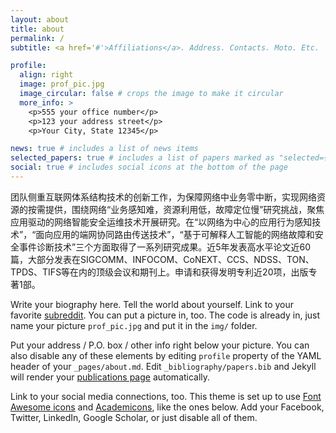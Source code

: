 ```yaml
---
layout: about
title: about
permalink: /
subtitle: <a href='#'>Affiliations</a>. Address. Contacts. Moto. Etc.

profile:
  align: right
  image: prof_pic.jpg
  image_circular: false # crops the image to make it circular
  more_info: >
    <p>555 your office number</p>
    <p>123 your address street</p>
    <p>Your City, State 12345</p>

news: true # includes a list of news items
selected_papers: true # includes a list of papers marked as "selected={true}"
social: true # includes social icons at the bottom of the page
---
```


团队侧重互联网体系结构技术的创新工作，为保障网络中业务零中断，实现网络资源的按需提供，围绕网络“业务感知难，资源利用低，故障定位慢”研究挑战，聚焦应用驱动的网络智能安全运维技术开展研究。在“以网络为中心的应用行为感知技术”，“面向应用的端网协同路由传送技术”，“基于可解释人工智能的网络故障和安全事件诊断技术”三个方面取得了一系列研究成果。近5年发表高水平论文近60篇，大部分发表在SIGCOMM、INFOCOM、CoNEXT、CCS、NDSS、TON、TPDS、TIFS等在内的顶级会议和期刊上。申请和获得发明专利近20项，出版专著1部。

Write your biography here. Tell the world about yourself. Link to your favorite [subreddit](http://reddit.com). You can put a picture in, too. The code is already in, just name your picture `prof_pic.jpg` and put it in the `img/` folder.

Put your address / P.O. box / other info right below your picture. You can also disable any of these elements by editing `profile` property of the YAML header of your `_pages/about.md`. Edit `_bibliography/papers.bib` and Jekyll will render your [publications page](/al-folio/publications/) automatically.

Link to your social media connections, too. This theme is set up to use [Font Awesome icons](https://fontawesome.com/) and [Academicons](https://jpswalsh.github.io/academicons/), like the ones below. Add your Facebook, Twitter, LinkedIn, Google Scholar, or just disable all of them.
